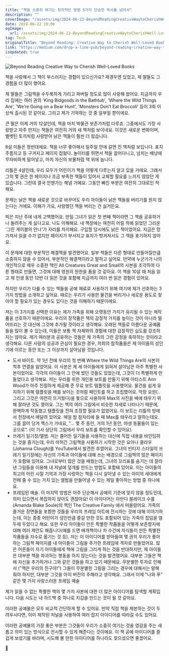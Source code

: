 ```yaml
---
title: "책을 소중히 여기는 창의적인 방법 5가지 단순한 독서를 넘어서"
description: ""
coverImage: "/assets/img/2024-06-22-BeyondReadingCreativeWaytoCherishWell-LovedBooks_0.png"
date: 2024-06-22 19:06
ogImage:
  url: /assets/img/2024-06-22-BeyondReadingCreativeWaytoCherishWell-LovedBooks_0.png
tag: Tech
originalTitle: "Beyond Reading: Creative Way to Cherish Well-Loved Books"
link: "https://medium.com/drop-a-line-pub/beyond-reading-creative-way-to-cherish-well-loved-books-f90d68e2507c"
isUpdated: true
---
```


![Beyond Reading Creative Way to Cherish Well-Loved Books](/assets/img/2024-06-22-BeyondReadingCreativeWaytoCherishWell-LovedBooks_0.png)

책을 사랑해서 그 책이 부스러지는 경험이 있으신가요? 제경우엔 있었고, 제 딸들도 그 경험을 더 많이 했어요.

제 딸들은 그림책을 수두룩하게 가리고 파버릴 정도로 많이 사랑해 왔어요. 지금까지 우리 집에는 여러 권의 'King Bidgoods in the Bathtub', 'Where the Wild Things Are', 'We’re Going on a Bear Hunt', 'Monsters Don’t Eat Broccoli' 등이 3회 이상씩 출시된 것 같아요. 그리고 제가 기억하는 것 중 일부일 뿐이에요.

큰 딸은 이제 거의 12살인데, 책을 마치 박물관 보존가처럼 다루죠. 그중에서도 가장 사랑받고 자주 만지는 책들은 여전히 거의 새 책처럼 보이네요. 이것은 새로운 변화이며, 벨벳틴 토끼처럼 사랑받아 낡은 책들이 훨씬 더 많습니다.

<div class="content-ad"></div>

8살 미들은 정반대에요. 책을 너무 좋아해서 일주일 안에 갈면 진 책처럼 보입니다. 표지 주름지고 등 구겨지고 페이지 접혔다. 놀이터를 뛰면서 책을 끌어다니고, 넘치는 배낭에 무자비하게 밀어넣고, 마치 자신의 보물처럼 책 위에 눕니다.

리틀은 4살인데, 우리 모두가 어린이가 책을 어떻게 다루는지 알고 있을 거에요. 그래서 그의 몇 권은 한 페이지나 조금 부족한 책들이 있어서 교체할 필요를 느끼지 않았던 게 있습니다. 그런데 결국 언젠가는 해낼 거예요. 그동안 빠진 부분은 여전히 그대로인 척 해요.

문제는 낡은 책을 새로운 것으로 바꾸어도 우리 아이들이 낡은 책들을 버리기를 원치 않는다는 거에요. 이해가 가요, 사랑했던 책을 버리는 건 싫거든요.

빅은 지난 주에 내게 고백했어요. 만일 그녀가 읽은 첫 번째 책이라면 그 책을 공유하거나 돌려주는 게 싫다고요. 나도 이해해요. 내 책장에는 여전히 어릴 적에 읽었던 그리운 '그린 게이블의 안나'가 자리를 차지해요. 구입할 당시에도 낡은 책이었어요. 지금은 망가져서 읽을 수가 없지만 페이지가 부서지고 표지가 벗겨져서도 그 책을 포기하지 않아요.

<div class="content-ad"></div>

이 문제에 대한 부분적인 해결책을 발견했어요. 일부 책들은 다른 형태로 만들어질만큼 소중하지 않을 수 있어서, 부분적인 해결책이라고 말하고 싶어요. 만약에 누군가가 나의 개인적으로 매우 소중한 책인 All Creatures Great and Small의 사본을 조각하여 다른 형태로 만들면, 그것에 대해 영원히 원한을 품을 것 같아요. 이 책을 10살 때 처음 읽고 제 인생 동안 12번 더 읽은 것을 포함해 지금까지 여러 번 읽은 경험이 있어요.

하지만 우리가 다룰 수 있는 책들을 공예 재료로 사용하기 위해 여기에 제가 선호하는 3가지 방법을 소개하고 싶어요. 때로는 우리가 사용한 물건을 버리거나 새로운 용도로 찾아야 할 필요가 있는 경우도 있다는 것을 이해하기 때문이에요.

저는 이 3가지를 선택한 이유는 제가 가족을 위해 오랫동안 가치가 유지될 수 있는 제작품을 선호하기 때문이에요. 우리의 창작품은 책의 감정적 가치를 높이는 것이 아니라 떨어뜨리는 것 대신에 그것에 추가될 것이라고 생각해요. 오래된 책들로 아름다운 공예품들을 많이 볼 수 있는데, 이들은 보통 책 자체와의 경험에 대한 감정적인 심도를 강조하지는 않아요. 제가 여러분과 공유하는 것들은 제 가족의 그런 감정을 축하하는 것이라고 생각해요. 다른 사람의 성공과 관심이 필요한 경우, 저희의 참작품들은 제 아이들의 성인기에 이르는 동안 또는 그 이상까지 살아남을 것입니다.

- 도서 바이트. 약 1년 전에 우리의 첫 번째 Where the Wild Things Are의 사본이 척추 연결을 잃었어요. 이 사본은 제 세 아이들에게 읽혀져 살아남은 아주 특별한 사본이었어요. 각각의 아이들이 그 안에 썼던 것들도 있었는데, 그것이 더 특별하게 만들었다고 생각해요. 저는 우리를 위한 개인용 보트를 만들기 위해 아티스트 Ann Wood가 아주 친절하게 제공해 준 무료 보트 템플릿을 사용했어요. 물건을 쉽게 유지하기 위해 템플릿을 배를 보이는 것처럼 페인트를 하고 조립했어요. 막장 요원(.. 그리고 그것은 여전히 뜨거웠다)을 돛으로 사용하여 Max의 사진을 배에 태우기 위해 잘라낸 것도 했어요. 그는 책의 여러 그림에서 비슷한 자세로 나타나기 때문에, 완벽하게 작동했고 템플릿을 전혀 조정할 필요가 없었어요. 이 보트는 리틀의 방에서 천장에서 매달려 있어요. 매일 밤 잠자리에 들 때 Max를 태우라고 말하는데요. 그를 끌어 당겨 맥스가 가네요, "... 몇 주 동안, 거의 1년 동안, 야생 동물들이 있는 곳으로". (이 기사 상단의 그림에서 우리 보트를 확인할 수 있어요).
- 쓰레기 일기장/앨범. 저는 줄어든 일기들을 사용하는 대신에 직접 내용을 바인딩하는 것을 즐기는데, 우리 마허간 그림책을 사용하기 시작한 것은 요아나 클라우(Johanna Clough)를 YouTube에서 발견한 후였어요. 그녀의 빈티지 스타일의 쓰레기 일기장에는 자신의 가족과 아이들에 대해 쓰는 배경으로 그림책의 많은 페이지가 포함돼 있어요. 그녀로부터 많은 것을 배웠는데, 그녀의 꼬리표를 숨기는 데 잘라낸 그림들을 이용해 내 저널에 덮개를 만드는 방법도 포함돼 있어요. 이는 아이들의 최고의 어린 시절 기억과 가장 사랑하는 책을 다시 살아낼 수 있는 아이의 세대에게 전해 줄 수 있는 가치 있는 앨범을 만들어낼 수 있는 제일 좋아하는 방법 중 하나에요.
- 프레임된 예술. 이 마지막 방법은 아주 단순해서 공예의 기준에 맞지 않을 정도인데, 의미 있으면서 복잡하지 않아도 괜찮아요! 이 아이디어는 아만다 블레이크 수를(Amanda Blake Soule)의 책인 The Creative Family 에서 떠올랐어요. 가족의 즐거운 장면들을 포함한 것들을 우리의 프레임 아트에 전시하는 것에 대해 이야기하는데, 이는 종종 어린이가 성인만큼 즐길 만한 것도 포함되어 있는 가족의 집임을 염두에 두었다고 해요. 또한 우리 아이들이 만든 특별한 작품들을 어떻게 보존할지에 대해 여러 제안도 해줍니다(예를 드면 배개책이나 차 수건에 자식들이 만든 특별한 작품들을 자수로 옮기는 것 등). 저는 이 아이디어를 받아들여 몇 권의 우리가 좋아하는 그림책 페이지를 내 아이들이 그림을 추가한 프레임에 격자로 만들었어요. 많은 어른들이 자기 아이들에게 책에 그림을 그리게 하는 것을 반대하지만, 제 아이들은 대부분 책을 파괴하는 행동을 하지 않는다는 것을 발견했어요. 대부분 그들은 책에 자신을 추가하거나 그와 같은 것들을 하고 있기 때문에요. 무분별한 투자로 인해서 ("책은 우리의 친구야!") 그들이 무분별한 그림을 그리는 경우에 대해서는 말해 줘야 하지만, 대부분 그것을 아이 버전의 주해라고 생각해요. 그래서 이제 "나와 푸" 같은 몇 가지 사랑스러운 프레임 예술

<div class="content-ad"></div>

제가 읽을 수 없는 특별한 책의 몇 가지 사본에 대한 더 많은 아이디어를 탐색할 계획입니다. 다음 시도는 내 하드백 중 하나로 지갑을 만드는 것이 될 것 같아요.

이러한 공예물은 모두 비교적 간단하게 할 수 있어요. 만약 직접 책을 제본하는 것이 두려우시다면, 이미 제작된 저널을 사용하여 여러 잡지 아이디어를 따라갈 수도 있어요.

이러한 공예물의 가장 좋은 부분은 그것들이 우리가 소중히 여기는 것을 영감을 주는 새롭고 의미 있는 방식으로 전시할 수 있게 해준다는 것이에요. 이 책 공예 아이디어를 즐겁게 보셨기를 바라며, 시도해 볼 만한 아이디어를 하나라도 찾으셨으면 좋겠어요.

🦋
